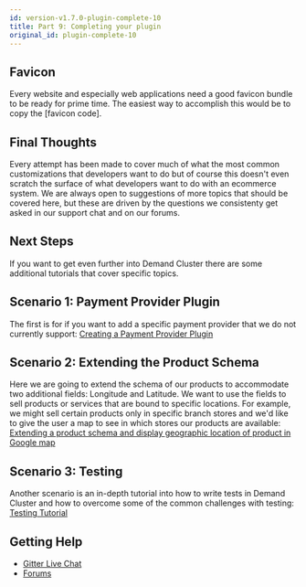 ```yaml
---
id: version-v1.7.0-plugin-complete-10
title: Part 9: Completing your plugin
original_id: plugin-complete-10
---
```


## Favicon

Every website and especially web applications need a good favicon bundle to be ready for prime time. The easiest way to accomplish this would be to copy the [favicon code].

## Final Thoughts

Every attempt has been made to cover much of what the most common customizations that developers want to do but of course
this doesn't even scratch the surface of what developers want to do with an ecommerce system. We are always open to suggestions
of more topics that should be covered here, but these are driven by the questions we consistenty get asked in our support
chat and on our forums.

## Next Steps

If you want to get even further into Demand Cluster there are some additional tutorials that cover specific topics.

## Scenario 1: Payment Provider Plugin

The first is for if you want to add a specific payment provider that we do not currently support:
[Creating a Payment Provider Plugin](creating-a-payment-provider.md)

## Scenario 2: Extending the Product Schema

Here we are going to extend the schema of our products to accommodate two additional fields: Longitude and Latitude. We want to use the fields to sell  products or services that are bound to specific locations. For example, we might sell certain products only in specific branch stores and we'd like to give the user a map to see in which stores our products are available:
[Extending a product schema and display geographic location of product in Google map](extending-product-schema-location-map.md)

## Scenario 3: Testing

Another scenario is an in-depth tutorial into how to write tests in Demand Cluster and how to overcome some of the common
challenges with testing: [Testing Tutorial](testing-tutorial.md)

## Getting Help

- [Gitter Live Chat](https://gitter.im/reactioncommerce/reaction)
- [Forums](http://forums.demandcluster.com)
